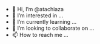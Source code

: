 - 👋 Hi, I’m @atachiaza
- 👀 I’m interested in ...
- 🌱 I’m currently learning ...
- 💞️ I’m looking to collaborate on ...
- 📫 How to reach me ...

<!---
atachiaza/atachiaza is a ✨ special ✨ repository because its `README.md` (this file) appears on your GitHub profile.
You can click the Preview link to take a look at your changes.
--->

